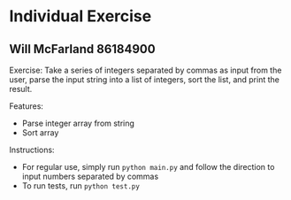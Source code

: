 # Individual Exercise

## Will McFarland 86184900

Exercise: Take a series of integers separated by commas as input from the user, parse the input string into a list of integers, sort the list, and print the result.

Features:

- Parse integer array from string
- Sort array

Instructions:

- For regular use, simply run `python main.py` and follow the direction to input numbers separated by commas
- To run tests, run `python test.py`
